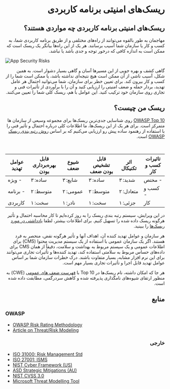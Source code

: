 # <div dir="rtl" align="right">ریسک‌های امنیتی برنامه کاربردی</div>

## <div dir="rtl" align="right">ریسک‌های امنیتی برنامه کاربردی چه مواردی هستند؟</div>

<p dir="rtl" align="right">
مهاجمان به طور بالقوه می‌توانند از راه‌‌های مختلفی و از طریق برنامه کاربردی شما، به کسب و کار یا سازمان شما آسیب برسانند. هر یک از این راه‌ها بیانگر یک ریسک است که ممکن است به اندازه کافی که درخور توجه و جدی باشد یا نباشد.
</p>

![App Security Risks](images/0x10-risk-1.png)

<p dir="rtl" align="right">
  گاهی کشف و بهره جویی از این مسیرها آسان و گاهی بسیار دشوار است. به همین شکل، آسیب ناشی از آن ممکن است هیچ نتیجه‌ای نداشته باشد، یا ممکن است شما را از کسب و کار بیرون کند. برای تعیین خطر برای سازمان، شما می‌توانید احتمال هر عامل تهدید، بردار حمله و ضعف امنیتی را ارزیابی کنید و آن را با برآوردی از تأثیرات فنی و تجاری روی سازمان خود ترکیب کنید. این عوامل با هم، ریسک کلی شما را تعیین می‌کنند.
</p>

## <div dir="rtl" align="right">ریسک من چیست؟</div>

<p dir="rtl" align="right"><a href="https://owasp.org/www-project-top-ten/">OWASP Top 10</a>
روی شناسایی جدی‌ترین ریسک‌ها برای مجموعه وسیعی از سازمان ها متمرکز است. برای هر یک از این ریسک‌ها، ما اطلاعات کلی درباره احتمال و تأثیر فنی را با استفاده از رهنمود ساده پیش رو ارزیابی می‌کنیم که بر اساس <a href="https://owasp.org/www-community/OWASP_Risk_Rating_Methodology">روش رتبه بندی ریسک OWASP</a> است.
</p> 

| عوامل تهدید | قابل بهره‌برداری بودن | شیوع ضعف | قابل تشخیص بودن ضعف | اثر تکنیکال | تاثیرات کسب و کار |
| -- | -- | -- | -- | -- | -- |
| ویژه -   | ساده: ۳ | شایع: ۳ | ساده: ۳ | شدید: ۳ | مختص -     |
|  برنامه -  | متوسط: ۲ | عمومی: ۲ | متوسط: ۲ | متعادل: ۲ | کسب و -  |
|     کاربردی   | سخت: ۱ | نادر: ۱ | سخت: ۱ | جزئی: ۱ |     کار   |

<p dir="rtl" align="right">در این ویرایش، سیستم رتبه بندی ریسک را به روز کرده‌ایم تا کار محاسبه احتمال و تأثیر هرگونه ریسک داده شده را تسهیل کنیم. برای اطلاعات بیشتر، لطفا <a href="https://owasp.org/www-community/OWASP_Risk_Rating_Methodology">یادداشتی در مورد ریسک‌ها‌</a> را ببینید.
</p>

<p dir="rtl" align="right">
  هر سازمان و عوامل تهدید کننده آن، اهداف آنها و تأثیر هرگونه نقض، منحصر به فرد هستند. اگر یک سازمان عمومی ‌با استفاده از یک سیستم مدیریت محتوا (CMS) برای اطلاعات عمومی ‌و یک سیستم مربوط به بهداشت و سلامت، دقیقاً از همان CMS برای داده‌های حساس مربوط به سلامتی استفاده کند، تهدید کننده‌ها و تأثیرات تجاری می‌توانند برای این نرم افزار مشابه، بسیار متفاوت باشند. درک خطرات سازمان شما بر اساس عوامل تهدید قابل اجرا و تأثیرات تجاری بسیار مهم است.
</p>

<p dir="rtl" align="right">
  هر جا که امکان داشته، نام ریسک‌ها در Top 10 با <a href="https://cwe.mitre.org/data/definitions/22.html">فهرست ضعف های عمومی</a> ‌(CWE) به منظور ارتقای شیوه‌های نامگذاری پذیرفته شده و کاهش سردرگمی، مطابقت داده شده است.
</p>

## <div dir="rtl" align="right">منابع</div>

### <div dir="rtl" align="right"></div>OWASP

- [OWASP Risk Rating Methodology](https://owasp.org/www-community/OWASP_Risk_Rating_Methodology)
- [Article on Threat/Risk Modeling](https://owasp.org/www-community/Threat_Modeling)

### <div dir="rtl" align="right">خارجی</div> 

- [ISO 31000: Risk Management Std](https://www.iso.org/iso-31000-risk-management.html)
- [ISO 27001: ISMS](https://www.iso.org/isoiec-27001-information-security.html)
- [NIST Cyber Framework (US)](https://www.nist.gov/cyberframework)
- [ASD Strategic Mitigations (AU)](https://www.cyber.gov.au/acsc/view-all-content/publications/strategies-mitigate-cyber-security-incidents)
- [NIST CVSS 3.0](https://nvd.nist.gov/vuln-metrics/cvss/v3-calculator)
- [Microsoft Threat Modelling Tool](https://www.microsoft.com/en-us/download/details.aspx?id=49168)
